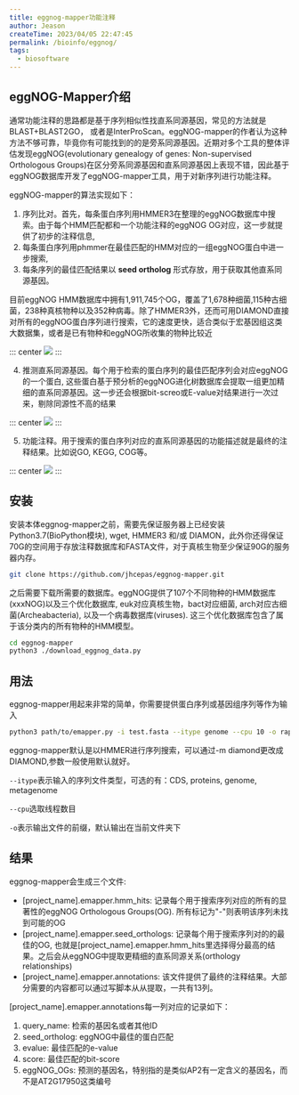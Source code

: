 ```yaml
---
title: eggnog-mapper功能注释
author: Jeason
createTime: 2023/04/05 22:47:45
permalink: /bioinfo/eggnog/
tags:
  - biosoftware
---
```


## eggNOG-Mapper介绍  

通常功能注释的思路都是基于序列相似性找直系同源基因，常见的方法就是BLAST+BLAST2GO， 或者是InterProScan。eggNOG-mapper的作者认为这种方法不够可靠，毕竟你有可能找到的的是旁系同源基因。近期对多个工具的整体评估发现eggNOG(evolutionary genealogy of genes: Non-supervised Orthologous Groups)在区分旁系同源基因和直系同源基因上表现不错，因此基于eggNOG数据库开发了eggNOG-mapper工具，用于对新序列进行功能注释。  

eggNOG-mapper的算法实现如下：

1. 序列比对。首先，每条蛋白序列用HMMER3在整理的eggNOG数据库中搜索。由于每个HMM匹配都和一个功能注释的eggNOG OG对应，这一步就提供了初步的注释信息,
2. 每条蛋白序列用phmmer在最佳匹配的HMM对应的一组eggNOG蛋白中进一步搜索,
3. 每条序列的最佳匹配结果以 **seed ortholog** 形式存放，用于获取其他直系同源基因。  

目前eggNOG HMM数据库中拥有1,911,745个OG，覆盖了1,678种细菌,115种古细菌，238种真核物种以及352种病毒。除了HMMER3外，还而可用DIAMOND直接对所有的eggNOG蛋白序列进行搜索，它的速度更快，适合类似于宏基因组这类大数据集，或者是已有物种和eggNOG所收集的物种比较近  

::: center
![](https://cdn.jsdelivr.net/gh/Moonerss/CDN/paper/eggnog/Pasted_image_20231124191335.png)
:::

4. 推测直系同源基因。每个用于检索的蛋白序列的最佳匹配序列会对应eggNOG的一个蛋白, 这些蛋白基于预分析的eggNOG进化树数据库会提取一组更加精细的直系同源基因。这一步还会根据bit-screo或E-value对结果进行一次过来，剔除同源性不高的结果  

::: center
![](https://cdn.jsdelivr.net/gh/Moonerss/CDN/paper/eggnog/Pasted_image_20231124191355.png)
:::

5. 功能注释。用于搜索的蛋白序列对应的直系同源基因的功能描述就是最终的注释结果。比如说GO, KEGG, COG等。  

::: center
![](https://cdn.jsdelivr.net/gh/Moonerss/CDN/paper/eggnog/Pasted_image_20231124191407.png)
:::

## 安装  

安装本体eggnog-mapper之前，需要先保证服务器上已经安装Python3.7(BioPython模块), wget, HMMER3 和/或 DIAMON，此外你还得保证70G的空间用于存放注释数据库和FASTA文件，对于真核生物至少保证90G的服务器内存。  

```sh
git clone https://github.com/jhcepas/eggnog-mapper.git
```

之后需要下载所需要的数据库。eggNOG提供了107个不同物种的HMM数据库(xxxNOG)以及三个优化数据库, euk对应真核生物，bact对应细菌, arch对应古细菌(Archeabacteria), 以及一个病毒数据库(viruses). 这三个优化数据库包含了属于该分类内的所有物种的HMM模型。  

```sh
cd eggnog-mapper
python3 ./download_eggnog_data.py 
```

## 用法  

eggnog-mapper用起来非常的简单，你需要提供蛋白序列或基因组序列等作为输入  

```sh
python3 path/to/emapper.py -i test.fasta --itype genome --cpu 10 -o rapa
```

eggnog-mapper默认是以HMMER进行序列搜索，可以通过-m diamond更改成DIAMOND,参数一般使用默认就好。  

`--itype`表示输入的序列文件类型，可选的有：CDS, proteins, genome, metagenome

`--cpu`选取线程数目

`-o`表示输出文件的前缀，默认输出在当前文件夹下  

## 结果  

eggnog-mapper会生成三个文件:

- [project_name].emapper.hmm_hits: 记录每个用于搜索序列对应的所有的显著性的eggNOG Orthologous Groups(OG). 所有标记为"-"则表明该序列未找到可能的OG
- [project_name].emapper.seed_orthologs: 记录每个用于搜索序列对的的最佳的OG, 也就是[project_name].emapper.hmm_hits里选择得分最高的结果。之后会从eggNOG中提取更精细的直系同源关系(orthology relationships)
- [project_name].emapper.annotations: 该文件提供了最终的注释结果。大部分需要的内容都可以通过写脚本从从提取，一共有13列。

[project_name].emapper.annotations每一列对应的记录如下：

1. query_name: 检索的基因名或者其他ID
2. seed_ortholog: eggNOG中最佳的蛋白匹配
3. evalue: 最佳匹配的e-value
4. score: 最佳匹配的bit-score
5. eggNOG_OGs: 预测的基因名，特别指的是类似AP2有一定含义的基因名，而不是AT2G17950这类编号  

